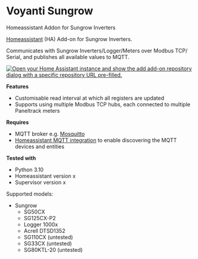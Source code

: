 # Voyanti Sungrow
Homeassistant Addon for Sungrow Inverters

[Homeassistant](https://www.home-assistant.io/) (HA) Add-on for Sungrow Inverters.

Communicates with Sungrow Inverters/Logger/Meters over Modbus TCP/ Serial, and publishes all available values to MQTT.

[![Open your Home Assistant instance and show the add add-on repository dialog with a specific repository URL pre-filled.](https://my.home-assistant.io/badges/supervisor_add_addon_repository.svg)](https://my.home-assistant.io/redirect/supervisor_add_addon_repository/?repository_url=https://github.com/Voyanti/ha-modbus-addons)

**Features**

- Customisable read interval at which all registers are updated
- Supports using multiple Modbus TCP hubs, each connected to multiple Paneltrack meters

**Requires**

- MQTT broker e.g. [Mosquitto](https://github.com/home-assistant/addons/blob/master/mosquitto/DOCS.md)
- [Homeassistant MQTT integration](https://www.home-assistant.io/integrations/mqtt/) to enable discovering the MQTT devices and entities

**Tested with**

- Python 3.10
- Homeassistant version x
- Supervisor version x

Supported models:
- Sungrow
    - SG50CX 
    - SG125CX-P2 
    - Logger 1000x 
    - Acrell DTSD1352 
    - SG110CX (untested)
    - SG33CX (untested)
    - SG80KTL-20 (untested)

<!-- ![Supports aarch64 Architecture][aarch64-shield]
![Supports amd64 Architecture][amd64-shield]
![Supports armhf Architecture][armhf-shield]
![Supports armv7 Architecture][armv7-shield]
![Supports i386 Architecture][i386-shield] -->

